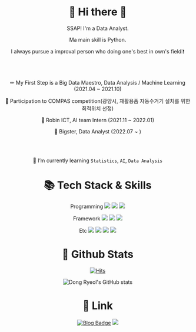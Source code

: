 <div align="center">

# 👋 **Hi there** 👋
  SSAP! I'm a Data Analyst.
  
  Ma main skill is Python.
  
  I always pursue a improval person who doing one's best in own's field❕❗
  
  <br></br>
  
  
  ✏ My First Step is a Big Data Maestro, Data Analysis / Machine Learning (2021.04 ~ 2021.10)
  
  🧩 Participation to COMPAS competition(광양시, 재활용품 자동수거기 설치를 위한 최적위치 선정)
  
  💊 Robin ICT, AI team Intern (2021.11 ~ 2022.01)
  
  🐨 Bigster, Data Analyst (2022.07 ~ )
  
  <br></br>
  
  🌱 I’m currently learning `Statistics`, `AI`, `Data Analysis`
  

  
  
<!--
- 🔭 I’m currently working on ...
- 
- 👯 I’m looking to collaborate on ...
- 🤔 I’m looking for help with ...
- 💬 Ask me about ...
- 📫 How to reach me: ...
- 😄 Pronouns: ...
- ⚡ Fun fact: ...
-->

  
  # 📚 Tech Stack & Skills #
  
  Programming 
  <img src="https://img.shields.io/badge/Python-3776AB?style=for-the-badge&logo=Python&logoColor=white">
  <img src="https://img.shields.io/badge/R-276DC3?style=for-the-badge&logo=R&logoColor=white">
  <img src="https://img.shields.io/badge/mysql-4479A1?style=for-the-badge&logo=mysql&logoColor=white">
  
  Framework 
  <img src="https://img.shields.io/badge/TensorFlow-FF6F00?style=for-the-badge&logo=TensorFlow&logoColor=white">
  <img src="https://img.shields.io/badge/Keras-D00000?style=for-the-badge&logo=Keras&logoColor=white">
  <img src="https://img.shields.io/badge/PyTorch-EE4C2C?style=for-the-badge&logo=PyTorch&logoColor=white">
  
  Etc 
  <img src="https://img.shields.io/badge/Stack Overflow-F58025?style=for-the-badge&logo=Stack Overflow&logoColor=white">
  <img src="https://img.shields.io/badge/Git-F05032?style=for-the-badge&logo=Git&logoColor=white">
  <img src="https://img.shields.io/badge/GitHub-181717?style=for-the-badge&logo=GitHub&logoColor=white">
  <img src="https://img.shields.io/badge/Sourcetree-0052CC?style=for-the-badge&logo=Sourcetree&logoColor=white">
  
  
  # 💨 Github Stats
  [![Hits](https://hits.seeyoufarm.com/api/count/incr/badge.svg?url=https%3A%2F%2Fgithub.com%2FDONGRYEOLLEE1&count_bg=%2379C83D&title_bg=%23555555&icon=&icon_color=%23C42020&title=hits&edge_flat=false)](https://hits.seeyoufarm.com)
  
  
  ![Dong Ryeol's GitHub stats](https://github-readme-stats.vercel.app/api?username=DONGRYEOLLEE1&show_icons=true&theme=cobalt) 

  # 🔗 Link  
  [![Blog Badge](https://img.shields.io/badge/Tech%20Blog-555263?style=flat&logoColor=white)]("https://dongryeollee1.github.io/)
  <a href="mailto:cmeig21@gmail.com" target="_blank"><img src="https://img.shields.io/badge/Gmail-EA4335?style=flat-square&logo=Gmail&logoColor=white"/></a>
  
  
</div>
